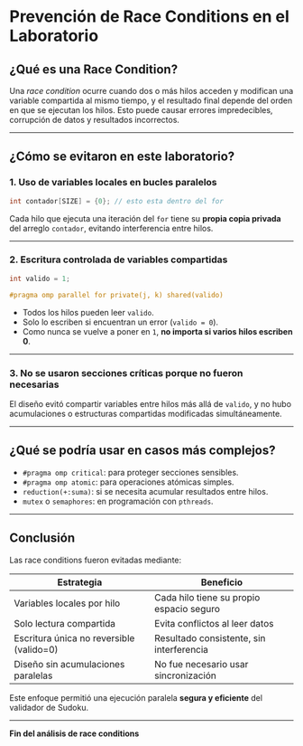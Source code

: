 #  Prevención de Race Conditions en el Laboratorio

##  ¿Qué es una Race Condition?

Una *race condition* ocurre cuando dos o más hilos acceden y modifican una variable compartida al mismo tiempo, y el resultado final depende del orden en que se ejecutan los hilos. Esto puede causar errores impredecibles, corrupción de datos y resultados incorrectos.

---

##  ¿Cómo se evitaron en este laboratorio?

### 1. Uso de variables locales en bucles paralelos

```c
int contador[SIZE] = {0}; // esto esta dentro del for
```

Cada hilo que ejecuta una iteración del `for` tiene su **propia copia privada** del arreglo `contador`, evitando interferencia entre hilos.

---

### 2. Escritura controlada de variables compartidas

```c
int valido = 1;

#pragma omp parallel for private(j, k) shared(valido)
```

- Todos los hilos pueden leer `valido`.
- Solo lo escriben si encuentran un error (`valido = 0`).
- Como nunca se vuelve a poner en `1`, **no importa si varios hilos escriben 0**.

---

### 3. No se usaron secciones críticas porque no fueron necesarias

El diseño evitó compartir variables entre hilos más allá de `valido`, y no hubo acumulaciones o estructuras compartidas modificadas simultáneamente.

---

##  ¿Qué se podría usar en casos más complejos?

- `#pragma omp critical`: para proteger secciones sensibles.
- `#pragma omp atomic`: para operaciones atómicas simples.
- `reduction(+:suma)`: si se necesita acumular resultados entre hilos.
- `mutex` o `semaphores`: en programación con `pthreads`.

---

## Conclusión

Las race conditions fueron evitadas mediante:

| Estrategia                          | Beneficio                                  |
|-------------------------------------|---------------------------------------------|
| Variables locales por hilo          | Cada hilo tiene su propio espacio seguro    |
| Solo lectura compartida             | Evita conflictos al leer datos              |
| Escritura única no reversible (valido=0) | Resultado consistente, sin interferencia    |
| Diseño sin acumulaciones paralelas  | No fue necesario usar sincronización        |

Este enfoque permitió una ejecución paralela **segura y eficiente** del validador de Sudoku.

---

**Fin del análisis de race conditions**
